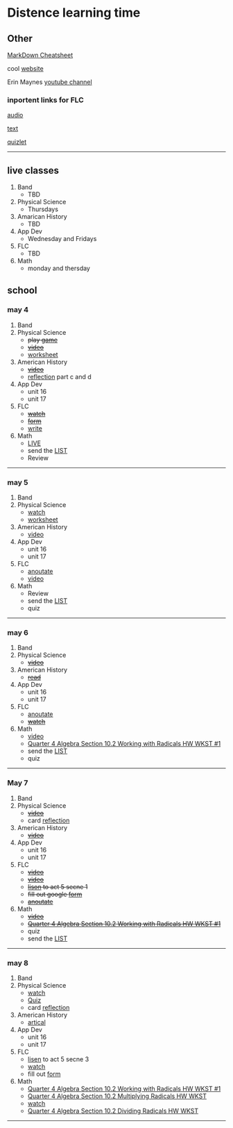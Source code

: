 # Distence learning time
## Other
[MarkDown Cheatsheet](https://github.com/adam-p/markdown-here/wiki/Markdown-Cheatsheet "On Github")

cool [website](https://www.windows93.net "windows93")

Erin Maynes [youtube channel](https://www.youtube.com/channel/UCkH9EgsUJJhHA4SB_eg1g4g "youtube channel")

### inportent links for FLC
[audio](https://shakespeare.folger.edu/listen/romeo-and-juliet/ "audio")

[text](https://www.folgerdigitaltexts.org/html/Rom.html#line-1.1.0 "book")

[quizlet](https://quizlet.com/_6emoag?x=1jqt&i=13lg3c "quizlet")

***

## live classes
1. Band
	* TBD
2. Physical Science
	* Thursdays
3. Amarican History
	* TBD
4. App Dev
	* Wednesday and Fridays
5. FLC
	* TBD
6. Math
	* monday and thersday

## school

### may 4
1. Band
2. Physical Science
	* ~~play [game](https://phet.colorado.edu/en/simulation/build-an-atom)~~
	* ~~[video](https://edpuzzle.com/assignments/5eab1d7df9184c3ef5d34d52/watch "video")~~
	* [worksheet](https://drive.google.com/file/d/0B7GiQq4i5D4oT19vcVJmczFtQmtEMlNheXp3d05hUGg1a3Ew/view?usp=sharing)
3. American History
	* ~~[video](https://uaschools.instructure.com/courses/4142/files/621846/download?wrap=1 "video")~~
	* [reflection](https://docs.google.com/document/d/1whXrG3LFiHXkp6GgTaJcUUtkrgMSRmN_afE3p9-q990/edit?usp=sharing) part c and d
4. App Dev
	* unit 16
	* unit 17
5. FLC
	* ~~[watch](https://uaschools.schoology.com/system/files/attachments/files/m/202005/course/2150433587/RJ_Recap-_May_4th_5eaf0ff148fb7.mp4 "video")~~
	* ~~[form](https://forms.gle/EJYWBsepDcmFugzp9)~~
	* [write](https://docs.google.com/document/d/1w7yI7555T6YL9ts-08wQdTiFG1eAyYXsvXEWhd6QSoU/edit?usp=sharing)
6. Math
	* [LIVE]()
	* send the [LIST](The_List.md)
	* Review
---

### may 5
1. Band
2. Physical Science
	* [watch](https://drive.google.com/file/d/12nlatMy9_xwZdG42XHIOvjk5vnfrH2JT/view?usp=sharing "video")
	* [worksheet](https://drive.google.com/file/d/0B7GiQq4i5D4oTDRfVzRTM1RpYnZxZVhuVkFIR0RRYnlnMERz/view?usp=sharing "worksheet")
3. American History
	* [video](https://uaschools.instructure.com/courses/4142/files/622023/download?wrap=1 "video")
4. App Dev
	* unit 16
	* unit 17	
5. FLC
	* [anoutate](https://docs.google.com/document/d/1QAh0BjaiTWWfZLkixI2twWsRtB8S7yuZSIIy1CTLeRU/edit?usp=sharing "worksheet")
	* [video](https://edpuzzle.com/assignments/5eaefc67b5d2403f26ef9eed/watch "video")
6. Math
	* Review
	* send the [LIST](The_List.md)
	* quiz
---

### may 6
1. Band
2. Physical Science
	* ~~[video](https://drive.google.com/file/d/1SKJQ1ZQ2lKp2IC0NQHvA2Q76qVE3Reks/view?usp=sharing "video")~~
3. American History
	* ~~[read](https://drive.google.com/file/d/1kdURxlh6iYv7b-BcR44HSOvAj0BU_2c9/view?usp=sharing "artical")~~
4. App Dev
	* unit 16
	* unit 17
5. FLC
	* [anoutate](https://docs.google.com/document/d/1QAh0BjaiTWWfZLkixI2twWsRtB8S7yuZSIIy1CTLeRU/edit?usp=sharing "worksheet")
	* ~~[watch](https://edpuzzle.com/assignments/5eaf006f939e0b3ee793cd9e/watch)~~
6. Math
	* [video](https://uaschools.schoology.com/system/files/attachments/files/m/202005/course/2153651014/IMG_0068_5eb079894e48d.MP4)
	* [Quarter 4 Algebra Section 10.2 Working with Radicals HW WKST #1](https://uaschools.schoology.com/system/files/attachments/files/m/202005/course/2153651014/Quarter_4_Algebra_Section_10.2_Working_with_Radicals_HW_WKST_1_5eb06e9dbe19e.pdf "worksheet")
	* send the [LIST](The_List.md)
	* quiz
---

### May 7
1. Band
2. Physical Science
	* ~~[video](https://app.discoveryeducation.com/learn/videos/128b8d9f-3bd2-41cd-a9d6-e1017747755d "video")~~
	* card [reflection](https://docs.google.com/document/d/1UMLRSIg7ZkD8pfayWy0QEepJE_pJagbviJBNPqnABkI/edit?usp=sharing "worksheet")
3. American History
	* ~~[video](https://uaschools.instructure.com/courses/4142/files/625107/download?wrap=1 "video")~~
4. App Dev
	* unit 16
	* unit 17
5. FLC
	* ~~[video](https://edpuzzle.com/assignments/5eaf006f939e0b3ee793cd9e/watch "video")~~
	* ~~[video](https://edpuzzle.com/assignments/5eaf00cc1587453f116d7d94/watch "video")~~
	* ~~[lison](https://shakespeare.folger.edu/listen/romeo-and-juliet/ "website") to act 5 secne 1~~
	* ~~fill out google [form](https://forms.gle/AxsCsLumfJvpixHt5 "form")~~
	* ~~[anoutate](https://docs.google.com/document/d/1QAh0BjaiTWWfZLkixI2twWsRtB8S7yuZSIIy1CTLeRU/edit?usp=sharing "worksheet")~~
6. Math
	* ~~[video](https://uaschools.schoology.com/system/files/attachments/files/m/202005/course/2153651014/IMG_0068_5eb079894e48d.MP4)~~
	* ~~[Quarter 4 Algebra Section 10.2 Working with Radicals HW WKST #1](https://uaschools.schoology.com/system/files/attachments/files/m/202005/course/2153651014/Quarter_4_Algebra_Section_10.2_Working_with_Radicals_HW_WKST_1_5eb06e9dbe19e.pdf "worksheet")~~
	* quiz
	* send the [LIST](The_List.md)
---

### may 8
1. Band
2. Physical Science
	* [watch](https://classlink.discoveryeducation.com/learn/player/2a53b970-bd48-4fe8-92cb-d4f304115eb2 "video")
	* [Quiz](https://uaschools.schoology.com/assignment/2519144315/assessment "Quiz")
	* card [reflection](https://docs.google.com/document/d/1UMLRSIg7ZkD8pfayWy0QEepJE_pJagbviJBNPqnABkI/edit?usp=sharing "worksheet")
3. American History
	* [artical](https://drive.google.com/file/d/1-3JO1c9HFYSsOhrVmZZxVbBTJV5copiF/view)
4. App Dev
	* unit 16
	* unit 17
5. FLC
	* [lisen](https://shakespeare.folger.edu/listen/romeo-and-juliet/) to act 5 secne 3
	* [watch](https://edpuzzle.com/assignments/5eaf03043a251b3f092a750b/watch "video")
	* fill out [form](https://forms.gle/5RJ8StBpVn3iBsAW6 "form")
6. Math
	* [Quarter 4 Algebra Section 10.2 Working with Radicals HW WKST #1](https://uaschools.schoology.com/system/files/attachments/files/m/202005/course/2153651014/Quarter_4_Algebra_Section_10.2_Working_with_Radicals_HW_WKST_1_5eb06e9dbe19e.pdf "worksheet")
	* [Quarter 4 Algebra Section 10.2 Multiplying Radicals HW WKST](https://uaschools.schoology.com/system/files/attachments/files/m/202005/course/2153651014/Quarter_4_Algebra_Section_10.2_Multiplying_Radicals_HW_WKST_5eb43e7435458.pdf "worksheet")
	* [watch](https://www.youtube.com/watch?v=0eUlpjPIv58 "video")
	* [Quarter 4 Algebra Section 10.2 Dividing Radicals HW WKST](https://uaschools.schoology.com/system/files/attachments/files/m/202005/course/2153651014/Quarter_4_Algebra_Section_10.2_Dividing_Radicals_HW_WKST_5eb574ff4ddc0.pdf "worksheet")
---

<!--

### copy
1. Band
2. Physical Science
3. American History
4. App Dev
5. FLC
6. Math
---

-->

